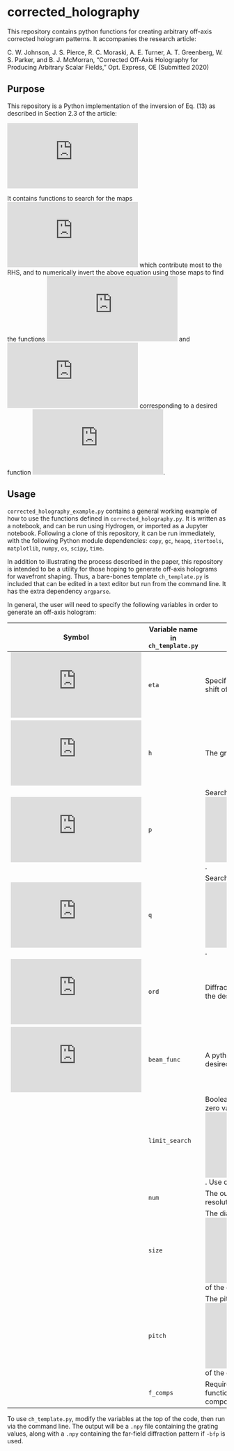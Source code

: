 # corrected_holography
This repository contains python functions for creating arbitrary off-axis corrected hologram patterns. It accompanies the research article:

C. W. Johnson, J. S. Pierce, R. C. Moraski, A. E. Turner, A. T. Greenberg, W. S. Parker, and B. J. McMorran, “Corrected Off-Axis Holography for Producing Arbitrary Scalar Fields,” Opt. Express, OE (Submitted 2020)

## Purpose

This repository is a Python implementation of the inversion of Eq. (13) as described in Section 2.3 of the article:

![equation](https://latex.codecogs.com/gif.latex?A_1Z_1%28%5Cmathbf%7Br%7D%29%5CTheta_1%28%5Cmathbf%7Br%7D%29%26%20%3D%20e%5E%7Bi%5Ctilde%7B%5Ceta%7D%28d-c_0%28%5Cmathbf%7Br%7D%29hZ%28%5Cmathbf%7Br%7D%29%29%7D%5CTheta%28%5Cmathbf%7Br%7D%29%5Csum_%7Bs%5Cin%20E_1%7D%5Cprod_%7Bn%3D1%7D%5E%5Cinfty%5Calpha_n%28%5Cmathbf%7Br%7D%29%5E%7Bs%28n%29%7DI_%7Bs%28n%29%7D%5Cbig%28-2i%5Ctilde%7B%5Ceta%7D%7Cc_n%28%5Cmathbf%7Br%7D%29%7ChZ%28%5Cmathbf%7Br%7D%29%5Cbig%29%20%5C%2C%5C%2C%5C%2C%5C%2C%5C%2C%5C%2C%5C%2C%5C%2C%5C%2C%5C%2C%5C%2C%5C%2C%5C%2C%5C%2C%5C%2C%5C%2C%5C%2C%5C%2C%5C%2C%5C%2C%5C%2C%5C%2C%5C%2C%5C%2C%5C%2C%5C%2C%5C%2C%5C%2C%5C%2C%5C%2C%5C%2C%5C%2C%5C%2C%5C%2C%5C%2C%5C%2C%5C%2C%5C%2C%5C%2C%5C%2C%5C%2C%5C%2C%5C%2C%5C%2C%5C%2C%5C%2C%5C%2C%5C%2C%5C%2C%5C%2C%5C%2C%2813%29)


It contains functions to search for the maps ![equation](https://latex.codecogs.com/gif.latex?s%28n%29%20%5Cin%20E_m) which contribute most to the RHS, and to numerically invert the above equation using those maps to find the functions ![equation](https://latex.codecogs.com/gif.latex?Z%28%5Cmathbf%7Br%7D%29) and ![equation](https://latex.codecogs.com/gif.latex?%5CTheta%28%5Cmathbf%7Br%7D%29) corresponding to a desired function ![equation](https://latex.codecogs.com/gif.latex?Z_m%28%5Cmathbf%7Br%7D%29%5CTheta_m%28%5Cmathbf%7Br%7D%29).

## Usage

`corrected_holography_example.py` contains a general working example of how to use the functions defined in `corrected_holography.py`. It is written as a notebook, and can be run using Hydrogen, or imported as a Jupyter notebook. Following a clone of this repository, it can be run immediately, with the following Python module dependencies: `copy`, `gc`, `heapq`, `itertools`, `matplotlib`, `numpy`, `os`, `scipy`, `time`.

In addition to illustrating the process described in the paper, this repository is intended to be a utility for those hoping to generate off-axis holograms for wavefront shaping. Thus, a bare-bones template `ch_template.py` is included that can be edited in a text editor but run from the command line. It has the extra dependency `argparse`.

In general, the user will need to specify the following variables in order to generate an off-axis hologram:

|Symbol|Variable name in `ch_template.py`|Description|
|-------|------|---|
|![equation](https://latex.codecogs.com/gif.latex?%5Ctilde%5Ceta)|`eta`|Specifies the attenuation and phase shift of the material.|
|![equation](https://latex.codecogs.com/gif.latex?h)|`h`|The groove depth.|
|![equation](https://latex.codecogs.com/gif.latex?p)|`p`|Search limit parameter ![equation](https://latex.codecogs.com/gif.latex?%7Cs%28n%29%7C%5Cleq%20p). |
|![equation](https://latex.codecogs.com/gif.latex?q)|`q`|Search limit parameter ![equation](https://latex.codecogs.com/gif.latex?n%5Cleq%20q). |
|![equation](https://latex.codecogs.com/gif.latex?m)|`ord`|Diffraction order on which to imprint the desired function.|
|![equation](https://latex.codecogs.com/gif.latex?Z_m%28%5Cmathbf%7Br%7D%29%5CTheta_m%28%5Cmathbf%7Br%7D%29)|`beam_func`|A python function which defines the desired transverse profile.|
||`limit_search`|Boolean to limit the search to 1 non-zero value in ![eqaution](https://latex.codecogs.com/gif.latex?s%28n%29). Use only for visualization. |
||`num`|The output hologram will have resolution `num`x`num`. |
||`size`|The diameter in ![equation](https://latex.codecogs.com/gif.latex?%5Cmu%20m) of the grating. |
||`pitch`|The pitch in ![equation](https://latex.codecogs.com/gif.latex?%5Cmu%20m) of the grating. |
||`f_comps`|Required only for `arbitrary`. A python function which defines the Fourier components of the groove profile.|

To use `ch_template.py`, modify the variables at the top of the code, then run via the command line. The output will be a `.npy` file containing the grating values, along with a `.npy` containing the far-field diffraction pattern if `-bfp` is used. 


